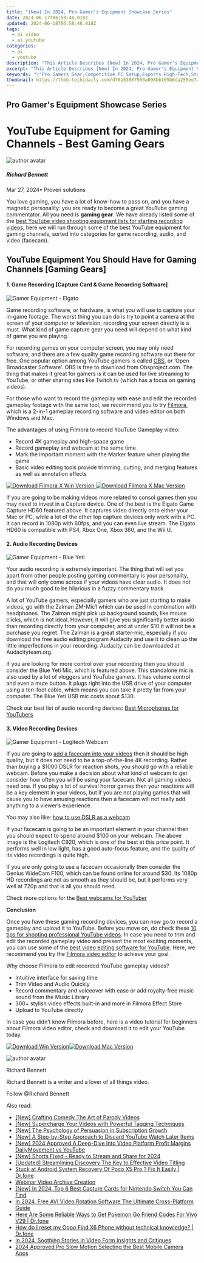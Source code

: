 ```yaml
---
title: "[New] In 2024, Pro Gamer's Equipment Showcase Series"
date: 2024-06-17T06:58:46.018Z
updated: 2024-06-18T06:58:46.018Z
tags:
  - ai video
  - ai youtube
categories:
  - ai
  - youtube
description: "This Article Describes [New] In 2024, Pro Gamer's Equipment Showcase Series"
excerpt: "This Article Describes [New] In 2024, Pro Gamer's Equipment Showcase Series"
keywords: "\"Pro Gamers Gear,Competitive PC Setup,Esports High-Tech,Streamer Tech Lineup,Elite Player Hardware,ESports Console Showcase,Top Athlete Devices\""
thumbnail: https://thmb.techidaily.com/d70a53087560a098bb105b6da250ee7a060b663d95025554525e6d2ddaef6a7e.jpg
---
```


## Pro Gamer's Equipment Showcase Series

# YouTube Equipment for Gaming Channels - Best Gaming Gears

![author avatar](https://images.wondershare.com/filmora/article-images/richard-bennett.jpg)

##### Richard Bennett

 Mar 27, 2024• Proven solutions

You love gaming, you have a lot of know-how to pass on, and you have a magnetic personality: you are ready to become a great YouTube gaming commentator. All you need is **gaming gear**. We have already listed some of the [best YouTube video shooting equipment lists for starting recording videos,](https://tools.techidaily.com/wondershare/filmora/download/) here we will run through some of the best YouTube equipment for gaming channels, sorted into categories for game recording, audio, and video (facecam).

## YouTube Equipment You Should Have for Gaming Channels \[Gaming Gears\]

#### 1. Game Recording \[Capture Card & Game Recording Software\]

![Gamer Equipment - Elgato](https://images.wondershare.com/filmora/article-images/gamer-equipment-elgato.JPG)

Game recording software, or hardware, is what you will use to capture your in-game footage. The worst thing you can do is try to point a camera at the screen of your computer or television; recording your screen directly is a must. What kind of game capture gear you need will depend on what kind of game you are playing.

For recording games on your computer screen, you may only need software, and there are a few quality game recording software out there for free. One popular option among YouTube gamers is called [OBS](https://tools.techidaily.com/wondershare/filmora/download/), or ‘Open Broadcaster Software’. OBS is free to download from Obsproject.com. The thing that makes it great for gamers is it can be used for live streaming to YouTube, or other sharing sites like Twitch.tv (which has a focus on gaming videos).

For those who want to record the gameplay with ease and edit the recorded gameplay footage with the same tool, we recommend you to try [Filmora](https://tools.techidaily.com/wondershare/filmora/download/), which is a 2-in-1 gameplay recording software and video editor on both Windows and Mac.

The advantages of using Filmora to record YouTube Gameplay video:

* Record 4K gameplay and high-space game
* Record gameplay and webcam at the same time
* Mark the important moment with the Marker feature when playing the game
* Basic video editing tools provide trimming, cutting, and merging features as well as annotation effects

[![Download Filmora X Win Version](https://images.wondershare.com/filmora/guide/download-btn-win.jpg) ](https://tools.techidaily.com/wondershare/filmora/download/) [![Download Filmora X Mac Version](https://images.wondershare.com/filmora/guide/download-btn-mac.jpg) ](https://tools.techidaily.com/wondershare/filmora/download/)

If you are going to be making videos more related to consol games then you may need to invest in a Capture device. One of the best is the Elgato Game Capture HD60 featured above. It captures video directly onto either your Mac or PC, while a lot of the other top capture devices only work with a PC. It can record in 1080p with 60fps, and you can even live stream. The Elgato HD60 is compatible with PS4, Xbox One, Xbox 360, and the Wii U.

#### 2\.  Audio Recording Devices

![Gamer Equipment - Blue Yeti](https://images.wondershare.com/filmora/article-images/gamer-equipment-blue-yeti.JPG)

Your audio recording is extremely important. The thing that will set you apart from other people posting gaming commentary is your personality, and that will only come across if your videos have clear audio. It does not do you much good to be hilarious in a fuzzy commentary track.

A lot of YouTube gamers, especially gamers who are just starting to make videos, go with the Zalman ZM-Mic1 which can be used in combination with headphones. The Zalman might pick up background sounds, like mouse clicks, which is not ideal. However, it will give you significantly better audio than recording directly from your computer, and at under $10 it will not be a purchase you regret. The Zalman is a great starter-mic, especially if you download the free audio editing program Audacity and use it to clean up the little imperfections in your recording. Audacity can be downloaded at Audacityteam.org.

If you are looking for more control over your recording then you should consider the Blue Yeti Mic, which is featured above. This standalone mic is also used by a lot of vloggers and YouTube gamers. It has volume control and even a mute button. It plugs right into the USB drive of your computer using a ten-foot cable, which means you can take it pretty far from your computer. The Blue Yeti USB mic costs about $130.

Check our best list of audio recording devices: [Best Microphones for YouTubers](https://tools.techidaily.com/wondershare/filmora/download/)

#### 3\.  Video Recording Devices

![Gamer Equipment - Logitech Webcam](https://images.wondershare.com/filmora/article-images/gamer-equipment-logitech-webcam.JPG)

If you are going to [add a facecam into your videos](https://tools.techidaily.com/wondershare/filmora/download/) then it should be high quality, but it does not need to be a top-of-the-line 4K recording. Rather than buying a $1000 DSLR for reaction shots, you should go with a reliable webcam. Before you make a decision about what kind of webcam to get consider how often you will be using your facecam. Not all gaming videos need one. If you play a lot of survival horror games then your reactions will be a key element in your videos, but if you are not playing games that will cause you to have amusing reactions then a facecam will not really add anything to a viewer’s experience.

You may also like: [how to use DSLR as a webcam](https://tools.techidaily.com/wondershare/filmora/download/)

If your facecam is going to be an important element in your channel then you should expect to spend around $100 on your webcam. The above image is the Logitech C920, which is one of the best at this price point. It performs well in low light, has a good auto-focus feature, and the quality of its video recordings is quite high.

If you are only going to use a facecam occasionally then consider the Genius WideCam F100, which can be found online for around $30\. Its 1080p HD recordings are not as smooth as they should be, but it performs very well at 720p and that is all you should need.

Check more options for the [Best webcams for YouTuber](https://tools.techidaily.com/wondershare/filmora/download/)

**Conclusion**

Once you have these gaming recording devices, you can now go to record a gameplay and upload it to YouTube. Before you move on, do check these [10 tips for shooting professional YouTube videos](https://tools.techidaily.com/wondershare/filmora/download/). In case you need to trim and edit the recorded gameplay video and present the most exciting moments, you can use some of the [best video editing software for YouTube](https://tools.techidaily.com/wondershare/filmora/download/). Here, we recommend you try the [Filmora video editor](https://tools.techidaily.com/wondershare/filmora/download/) to achieve your goal.

Why choose Filmora to edit recorded YouTube gameplay videos?

* Intuitive interface for saving time
* Trim Video and Audio Quickly
* Record commentary and voiceover with ease or add royalty-free music sound from the Music Library
* 300+ stylish video effects built-in and more in Filmora Effect Store
* Upload to YouTube directly

In case you didn’t know Filmora before, here is a video tutorial for beginners about Filmora video editor, check and download it to edit your YouTube today.

[![Download Win Version](https://images.wondershare.com/filmora/guide/download-btn-win.jpg)](https://tools.techidaily.com/wondershare/filmora/download/)[![Download Mac Version](https://images.wondershare.com/filmora/guide/download-btn-mac.jpg)](https://tools.techidaily.com/wondershare/filmora/download/)

![author avatar](https://images.wondershare.com/filmora/article-images/richard-bennett.jpg)

Richard Bennett

Richard Bennett is a writer and a lover of all things video.

Follow @Richard Bennett


<ins class="adsbygoogle"
     style="display:block"
     data-ad-format="autorelaxed"
     data-ad-client="ca-pub-7571918770474297"
     data-ad-slot="1223367746"></ins>



<ins class="adsbygoogle"
     style="display:block"
     data-ad-client="ca-pub-7571918770474297"
     data-ad-slot="8358498916"
     data-ad-format="auto"
     data-full-width-responsive="true"></ins>

<span class="atpl-alsoreadstyle">Also read:</span>
<div><ul>
<li><a href="https://youtube-webster.techidaily.com/rafting-comedy-the-art-of-parody-videos/"><u>[New] Crafting Comedy  The Art of Parody Videos</u></a></li>
<li><a href="https://youtube-webster.techidaily.com/upercharge-your-videos-with-powerful-tagging-techniques/"><u>[New] Supercharge Your Videos with Powerful Tagging Techniques</u></a></li>
<li><a href="https://youtube-webster.techidaily.com/he-psychology-of-persuasion-in-subscription-growth/"><u>[New] The Psychology of Persuasion in Subscription Growth</u></a></li>
<li><a href="https://youtube-webster.techidaily.com/-step-by-step-approach-to-discard-youtube-watch-later-items/"><u>[New] A Step-by-Step Approach to Discard YouTube Watch Later Items</u></a></li>
<li><a href="https://youtube-webster.techidaily.com/024-approved-a-deep-dive-into-video-platform-profit-margins-dailymovement-vs-youtube/"><u>[New] 2024 Approved  A Deep-Dive Into Video Platform Profit Margins  DailyMovement vs YouTube</u></a></li>
<li><a href="https://youtube-webster.techidaily.com/horts-fixed-ready-to-stream-and-share-for-2024/"><u>[New] Shorts Fixed - Ready to Stream and Share for 2024</u></a></li>
<li><a href="https://youtube-webster.techidaily.com/ed-streamlining-discovery-the-key-to-effective-video-titling/"><u>[Updated] Streamlining Discovery  The Key to Effective Video Titling</u></a></li>
<li><a href="https://howto.techidaily.com/stuck-at-android-system-recovery-of-poco-x5-pro-fix-it-easily-drfone-by-drfone-fix-android-problems-fix-android-problems/"><u>Stuck at Android System Recovery Of Poco X5 Pro ? Fix It Easily | Dr.fone</u></a></li>
<li><a href="https://screen-activity-recording.techidaily.com/webinar-video-archive-creation/"><u>Webinar Video Archive Creation</u></a></li>
<li><a href="https://screen-recording.techidaily.com/new-in-2024-top-6-best-capture-cards-for-nintendo-switch-you-can-find/"><u>[New] In 2024, Top 6 Best Capture Cards for Nintendo Switch You Can Find</u></a></li>
<li><a href="https://ai-driven-video-production.techidaily.com/in-2024-free-avi-video-rotation-software-the-ultimate-cross-platform-guide/"><u>In 2024, Free AVI Video Rotation Software The Ultimate Cross-Platform Guide</u></a></li>
<li><a href="https://change-location.techidaily.com/here-are-some-reliable-ways-to-get-pokemon-go-friend-codes-for-vivo-v29-drfone-by-drfone-virtual-android/"><u>Here Are Some Reliable Ways to Get Pokemon Go Friend Codes For Vivo V29 | Dr.fone</u></a></li>
<li><a href="https://techidaily.com/how-do-i-reset-my-oppo-find-x6-phone-without-technical-knowledge-drfone-by-drfone-reset-android-reset-android/"><u>How do I reset my Oppo Find X6 Phone without technical knowledge? | Dr.fone</u></a></li>
<li><a href="https://extra-skills.techidaily.com/in-2024-soothing-stories-in-video-form-insights-and-critiques/"><u>In 2024, Soothing Stories in Video Form  Insights and Critiques</u></a></li>
<li><a href="https://extra-approaches.techidaily.com/2024-approved-pro-slow-motion-selecting-the-best-mobile-camera-apps/"><u>2024 Approved  Pro Slow Motion  Selecting the Best Mobile Camera Apps</u></a></li>
</ul></div>

